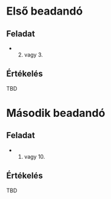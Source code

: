 # Első beadandó

## Feladat
* 2. vagy 3.

## Értékelés
TBD

# Második beadandó

## Feladat
* 1. vagy 10.

## Értékelés
TBD
